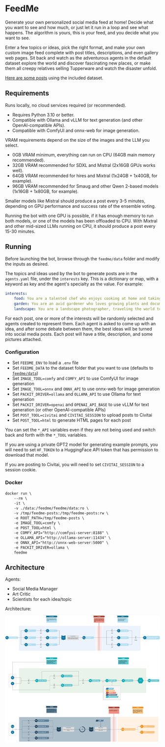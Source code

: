 # FeedMe

Generate your own personalized social media feed at home! Decide what you want to see and how much, or just let it run
in a loop and see what happens. The algorithm is yours, this is your feed, and you decide what you want to see.

Enter a few topics or ideas, pick the right format, and make your own custom image feed complete with post titles,
descriptions, and even gallery web pages. Sit back and watch as the adventurous agents in the default dataset explore
the world and discover fascinating new places, or make them all creepy relatives selling Tupperware and watch the
disaster unfold.

[Here are some posts](https://pub-b43eddfe0133430db1c8911cb46fb03c.r2.dev/index.html) using the included dataset.

## Requirements

Runs locally, no cloud services required (or recommended).

- Requires Python 3.10 or better.
- Compatible with Ollama and vLLM for text generation (and other OpenAI-compatible APIs).
- Compatible with ComfyUI and onnx-web for image generation.

VRAM requirements depend on the size of the images and the LLM you select.

- 0GB VRAM minimum, everything can run on CPU (64GB main memory recommended).
- 32GB VRAM recommended for SDXL and Mistral (2x16GB GPUs works well).
- 64GB VRAM recommended for hires and Mixtral (1x24GB + 1x40GB, for example).
- 96GB VRAM recommended for Smaug and other Qwen 2-based models (1x16GB + 1x80GB, for example).

Smaller models like Mistral should produce a post every 3-5 minutes, depending on GPU performance and success rate of
the ensemble voting.

Running the bot with one GPU is possible, if it has enough memory to run both models, or one of the models has been
offloaded to CPU. With Mixtral and other mid-sized LLMs running on CPU, it should produce a post every 15-30 minutes.

## Running

Before launching the bot, browse through the `feedme/data` folder and modify the inputs as desired.

The topics and ideas used by the bot to generate posts are in the `agents.yaml` file, under the `interests` key. This
is a dictionary or map, with a keyword as key and the agent's specialty as the value. For example:

```yaml
interests:
    food: You are a talented chef who enjoys cooking at home and taking pictures of beautifully-prepared meals.
    garden: You are an avid gardener who loves growing plants and documenting their progress with photographs.
    landscape: You are a landscape photographer, traveling the world to capture exotic vistas.
```

For each post, one or more of the interests will be randomly selected and agents created to represent them. Each agent
is asked to come up with an idea, and after some debate between them, the best ideas will be turned into social media
posts. Each post will have a title, description, and some pictures attached.

### Configuration

- Set `FEEDME_ENV` to load a `.env` file
- Set `FEEDME_DATA` to the dataset folder that you want to use (defaults to [`feedme/data`](./feedme/data/))
- Set `IMAGE_TOOL=comfy` and `COMFY_API` to use ComfyUI for image generation
- Set `IMAGE_TOOL=onnx` and `ONNX_API` to use onnx-web for image generation
- Set `PACKIT_DRIVER=ollama` and `OLLAMA_API` to use Ollama for text generation
- Set `PACKIT_DRIVER=openai` and `OPENAI_API_BASE` to use vLLM for text generation (or other OpenAI-compatible APIs)
- Set `POST_TOOL=civitai` and `CIVITAI_SESSION` to upload posts to Civitai
- Set `POST_TOOL=html` to generate HTML pages for each post

You can set the `*_API` variables even if they are not being used and switch back and forth with the `*_TOOL`
variables.

If you are using a private GPT2 model for generating example prompts, you will need to set `HF_TOKEN` to a HuggingFace
API token that has permission to download that model.

If you are posting to Civitai, you will need to set `CIVITAI_SESSION` to a session cookie.

### Docker

```shell
docker run \
    --rm \
    -it \
    -v ./data:/feedme/feedme/data:ro \
    -v /tmp/feedme-posts:/tmp/feedme-posts:rw \
    -e ROOT_PATH=/tmp/feedme-posts \
    -e IMAGE_TOOL=comfy \
    -e POST_TOOL=html \
    -e COMFY_API="http://comfyui-server:8188" \
    -e OLLAMA_API="http://ollama-server:11434" \
    -e ONNX_API="http://onnx-web-server:5000" \
    -e PACKIT_DRIVER=ollama \
    feedme
```

## Architecture

Agents:

- Social Media Manager
- Art Critic
- Scientists for each idea/topic

Architecture:

![an infographic showing the feedme architecture](./docs/architecture.png)
